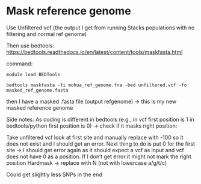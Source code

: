 # Mask reference genome

Use Unfiltered vcf (the output I get from running Stacks populations with no filtering and normal ref genome)

Then use bedtools: https://bedtools.readthedocs.io/en/latest/content/tools/maskfasta.html

command:

```
module load BEDTools
```

```
bedtools maskfasta -fi mohua_ref_genome.fna -bed unfiltered.vcf -fo masked_ref_genome.fasta
```

then I have a masked .fasta file (output refgenome) -> this is my new masked reference genome

Side notes: As coding is different in bedtools (e.g., in vcf first position is 1 in bedtools/python first position is 0) -> check if it masks right position:

Take unfiltered vcf look at first site and manually replace with -100 so it does not exist and I should get an error.
Next thing to do is put 0 for the first site -> I should get error again as it should expect a vcf as input and vcf does not have 0 as a position. If I don’t get error it might not mark the right position
Hardmask -> replace with N (not with lowercase a/g/t/c)

Could get slightly less SNPs in the end